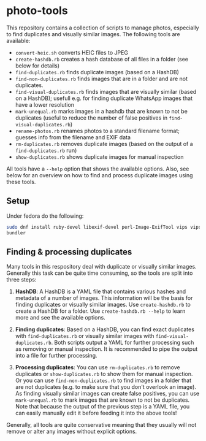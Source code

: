 # photo-tools

This repository contains a collection of scripts to manage photos, especially to find duplicates and visually similar images.
The following tools are available:

- `convert-heic.sh` converts HEIC files to JPEG
- `create-hashdb.rb` creates a hash database of all files in a folder (see below for details)
- `find-duplicates.rb` finds duplicate images (based on a HashDB)
- `find-non-duplicates.rb` finds images that are in a folder and are not duplicates.
- `find-visual-duplicates.rb` finds images that are visually similar (based on a HashDB); usefull e.g. for finding duplicate WhatsApp images that have a lower resolution
- `mark-unequal.rb` marks images in a hashdb that are known to not be duplicates (useful to reduce the number of false positives in `find-visual-duplicates.rb`)
- `rename-photos.rb` renames photos to a standard filename format; guesses info from the filename and EXIF data
- `rm-duplicates.rb` removes duplicate images (based on the output of a `find-duplicates.rb` run)
- `show-duplicates.rb` shows duplicate images for manual inspection

All tools have a `--help` option that shows the available options.
Also, see below for an overview on how to find and process duplicate images using these tools.

## Setup

Under fedora do the following:

```bash
sudo dnf install ruby-devel libexif-devel perl-Image-ExifTool vips vips-devel libheif-tools
bundler
```

## Finding & processing duplicates

Many tools in this respository deal with duplicate or visually similar images.
Generally this task can be quite time consuming, so the tools are split into three steps:

1. **HashDB**:
    A HashDB is a YAML file that contains various hashes and metadata of a number of images.
    This information will be the basis for finding duplicates or visually similar images.
    Use `create-hashdb.rb` to create a HashDB for a folder.
    Use `create-hashdb.rb --help` to learn more and see the available options.

2. **Finding duplicates**:
    Based on a HashDB, you can find exact duplicates with `find-duplicates.rb` or visually similar images with `find-visual-duplicates.rb`.
    Both scripts output a YAML for further processing such as removing or manual inspection.
    It is recommended to pipe the output into a file for further processing.

3. **Processing duplicates**:
    You can use `rm-duplicates.rb` to remove duplicates or `show-duplicates.rb` to show them for manual inspection.
    Or you can use `find-non-duplicates.rb` to find images in a folder that are not duplicates (e.g. to make sure that you don't overlook an image).
    As finding visually similar images can create false positives, you can use `mark-unequal.rb` to mark images that are known to not be duplicates.
    Note that because the output of the previous step is a YAML file, you can easily manually edit it before feeding it into the above tools!

Generally, all tools are quite conservative meaning that they usually will not remove or alter any images without explicit options.
